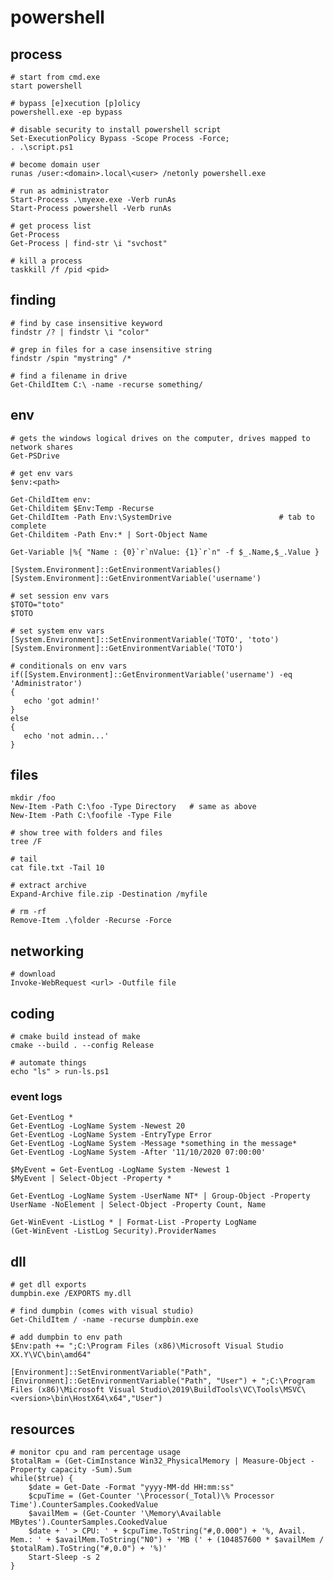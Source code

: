 # powershell

## process

    # start from cmd.exe
    start powershell

    # bypass [e]xecution [p]olicy
    powershell.exe -ep bypass

    # disable security to install powershell script
    Set-ExecutionPolicy Bypass -Scope Process -Force;
    . .\script.ps1

    # become domain user
    runas /user:<domain>.local\<user> /netonly powershell.exe

    # run as administrator
    Start-Process .\myexe.exe -Verb runAs
    Start-Process powershell -Verb runAs

    # get process list
    Get-Process
    Get-Process | find-str \i "svchost"

    # kill a process
    taskkill /f /pid <pid>

## finding

    # find by case insensitive keyword
    findstr /? | findstr \i "color"

    # grep in files for a case insensitive string
    findstr /spin "mystring" /*

    # find a filename in drive
    Get-ChildItem C:\ -name -recurse something/

## env

    # gets the windows logical drives on the computer, drives mapped to network shares
    Get-PSDrive

    # get env vars
    $env:<path>

    Get-ChildItem env:
    Get-Childitem $Env:Temp -Recurse
    Get-ChildItem -Path Env:\SystemDrive                        # tab to complete
    Get-Childitem -Path Env:* | Sort-Object Name

    Get-Variable |%{ "Name : {0}`r`nValue: {1}`r`n" -f $_.Name,$_.Value }

    [System.Environment]::GetEnvironmentVariables()
    [System.Environment]::GetEnvironmentVariable('username')

    # set session env vars
    $TOTO="toto"
    $TOTO

    # set system env vars
    [System.Environment]::SetEnvironmentVariable('TOTO', 'toto')
    [System.Environment]::GetEnvironmentVariable('TOTO')

    # conditionals on env vars
    if([System.Environment]::GetEnvironmentVariable('username') -eq 'Administrator')
    {
       echo 'got admin!'
    }
    else
    {
       echo 'not admin...'
    }

## files

    mkdir /foo
    New-Item -Path C:\foo -Type Directory   # same as above
    New-Item -Path C:\foofile -Type File

    # show tree with folders and files
    tree /F

    # tail
    cat file.txt -Tail 10

    # extract archive
    Expand-Archive file.zip -Destination /myfile

    # rm -rf
    Remove-Item .\folder -Recurse -Force

## networking

    # download
    Invoke-WebRequest <url> -Outfile file

## coding

    # cmake build instead of make
    cmake --build . --config Release

    # automate things
    echo "ls" > run-ls.ps1

### event logs

    Get-EventLog *
    Get-EventLog -LogName System -Newest 20
    Get-EventLog -LogName System -EntryType Error
    Get-EventLog -LogName System -Message *something in the message*
    Get-EventLog -LogName System -After '11/10/2020 07:00:00'

    $MyEvent = Get-EventLog -LogName System -Newest 1
    $MyEvent | Select-Object -Property *

    Get-EventLog -LogName System -UserName NT* | Group-Object -Property UserName -NoElement | Select-Object -Property Count, Name

    Get-WinEvent -ListLog * | Format-List -Property LogName
    (Get-WinEvent -ListLog Security).ProviderNames

## dll

    # get dll exports
    dumpbin.exe /EXPORTS my.dll

    # find dumpbin (comes with visual studio)
    Get-ChildItem / -name -recurse dumpbin.exe

    # add dumpbin to env path
    $Env:path += ";C:\Program Files (x86)\Microsoft Visual Studio XX.Y\VC\bin\amd64"

    [Environment]::SetEnvironmentVariable("Path",[Environment]::GetEnvironmentVariable("Path", "User") + ";C:\Program Files (x86)\Microsoft Visual Studio\2019\BuildTools\VC\Tools\MSVC\<version>\bin\HostX64\x64","User")

## resources

    # monitor cpu and ram percentage usage
    $totalRam = (Get-CimInstance Win32_PhysicalMemory | Measure-Object -Property capacity -Sum).Sum
    while($true) {
        $date = Get-Date -Format "yyyy-MM-dd HH:mm:ss"
        $cpuTime = (Get-Counter '\Processor(_Total)\% Processor Time').CounterSamples.CookedValue
        $availMem = (Get-Counter '\Memory\Available MBytes').CounterSamples.CookedValue
        $date + ' > CPU: ' + $cpuTime.ToString("#,0.000") + '%, Avail. Mem.: ' + $availMem.ToString("N0") + 'MB (' + (104857600 * $availMem / $totalRam).ToString("#,0.0") + '%)'
        Start-Sleep -s 2
    }
